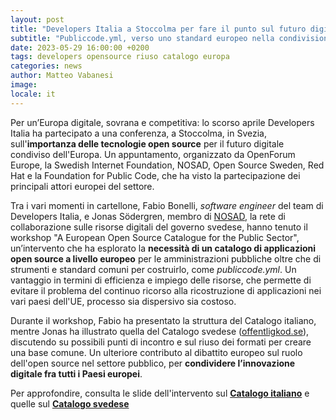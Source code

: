 ```yaml
---
layout: post
title: "Developers Italia a Stoccolma per fare il punto sul futuro digitale dell’Europa"
subtitle: "Publiccode.yml, verso uno standard europeo nella condivisione software"
date: 2023-05-29 16:00:00 +0200
tags: developers opensource riuso catalogo europa
categories: news
author: Matteo Vabanesi
image:
locale: it
---
```

Per un’Europa digitale, sovrana e competitiva: lo scorso aprile Developers Italia ha partecipato a una conferenza, a Stoccolma, in Svezia, sull'**importanza delle tecnologie open source** per il futuro digitale condiviso dell'Europa. Un appuntamento, organizzato da OpenForum Europe, la Swedish Internet Foundation, NOSAD, Open Source Sweden, Red Hat e la Foundation for Public Code, che ha visto la partecipazione dei principali attori europei del settore.

Tra i vari momenti in cartellone, Fabio Bonelli, _software engineer_ del team di Developers Italia, e Jonas Södergren, membro di [NOSAD](https://nosad.se/), la rete di collaborazione sulle risorse digitali del governo svedese, hanno tenuto il workshop "A European Open Source Catalogue for the Public Sector", un’intervento che ha esplorato la **necessità di un catalogo di applicazioni open source a livello europeo** per le amministrazioni pubbliche oltre che di strumenti e standard comuni per costruirlo, come _publiccode.yml_. Un vantaggio in termini di efficienza e impiego delle risorse, che permette di evitare il problema del continuo ricorso alla ricostruzione di applicazioni nei vari paesi dell'UE, processo sia dispersivo sia costoso. 

Durante il workshop, Fabio ha presentato la struttura del Catalogo italiano, mentre Jonas ha illustrato quella del Catalogo svedese ([offentligkod.se](https://offentligkod.se/)), discutendo su possibili punti di incontro e sul riuso dei formati per creare una base comune. Un ulteriore contributo al dibattito europeo sul ruolo dell'open source nel settore pubblico, per **condividere l’innovazione digitale fra tutti i Paesi europei**.

Per approfondire, consulta le slide dell'intervento sul **[Catalogo italiano](/assets/images/posts/2023-05-29/italian-software-catalog.pdf)** e quelle sul **[Catalogo svedese](https://gitlab.com/open-data-knowledge-sharing/katalogen/-/blob/master/docs/offentligkod-workshop-20230418-v1.pdf)**

